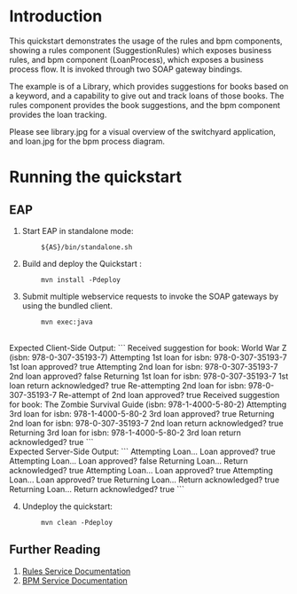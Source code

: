 Introduction
============
This quickstart demonstrates the usage of the rules and bpm components,
showing a rules component (SuggestionRules) which exposes business rules,
and bpm component (LoanProcess), which exposes a business process flow.
It is invoked through two SOAP gateway bindings.

The example is of a Library, which provides suggestions for books based on
a keyword, and a capability to give out and track loans of those books. The
rules component provides the book suggestions, and the bpm component provides
the loan tracking.

Please see library.jpg for a visual overview of the switchyard application,
and loan.jpg for the bpm process diagram.


Running the quickstart
======================

EAP
----------
1. Start EAP in standalone mode:
```
        ${AS}/bin/standalone.sh
```

2. Build and deploy the Quickstart : 
```
        mvn install -Pdeploy
```

3. Submit multiple webservice requests to invoke the SOAP gateways by using the bundled client.
```
        mvn exec:java
```

<br/>
Expected Client-Side Output:
```
Received suggestion for book: World War Z (isbn: 978-0-307-35193-7)
Attempting 1st loan for isbn: 978-0-307-35193-7
1st loan approved? true
Attempting 2nd loan for isbn: 978-0-307-35193-7
2nd loan approved? false
Returning 1st loan for isbn: 978-0-307-35193-7
1st loan return acknowledged? true
Re-attempting 2nd loan for isbn: 978-0-307-35193-7
Re-attempt of 2nd loan approved? true
Received suggestion for book: The Zombie Survival Guide (isbn: 978-1-4000-5-80-2)
Attempting 3rd loan for isbn: 978-1-4000-5-80-2
3rd loan approved? true
Returning 2nd loan for isbn: 978-0-307-35193-7
2nd loan return acknowledged? true
Returning 3rd loan for isbn: 978-1-4000-5-80-2
3rd loan return acknowledged? true
```

<br/>
Expected Server-Side Output:
```
Attempting Loan...
Loan approved? true
Attempting Loan...
Loan approved? false
Returning Loan...
Return acknowledged? true
Attempting Loan...
Loan approved? true
Attempting Loan...
Loan approved? true
Returning Loan...
Return acknowledged? true
Returning Loan...
Return acknowledged? true
```

4. Undeploy the quickstart:
```
        mvn clean -Pdeploy
```


## Further Reading

1. [Rules Service Documentation](https://docs.jboss.org/author/display/SWITCHYARD/Rules)
2. [BPM Service Documentation](https://docs.jboss.org/author/display/SWITCHYARD/BPM)

